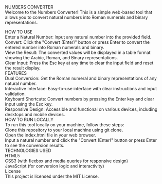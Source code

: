 NUMBERS CONVERTER<br />
Welcome to the Numbers Converter! This is a simple web-based tool that allows you to convert natural numbers into Roman numerals and binary representations.<br />

HOW TO USE<br />
Enter a Natural Number: Input any natural number into the provided field.<br />
Convert: Click the "Convert (Enter)" button or press Enter to convert the entered number into Roman numerals and binary.<br />
View the Result: The converted values will be displayed in a table format showing the Arabic, Roman, and Binary representations.<br />
Clear Input: Press the Esc key at any time to clear the input field and reset the result display.<br />
FEATURES<br />
Dual Conversion: Get the Roman numeral and binary representations of any natural number.<br />
Interactive Interface: Easy-to-use interface with clear instructions and input validation.<br />
Keyboard Shortcuts: Convert numbers by pressing the Enter key and clear input using the Esc key.<br />
Responsive Design: Accessible and functional on various devices, including desktops and mobile devices.<br />
HOW TO RUN LOCALLY<br />
To run this tool locally on your machine, follow these steps:<br />
Clone this repository to your local machine using git clone.<br />
Open the index.html file in your web browser.<br />
Input a natural number and click the "Convert (Enter)" button or press Enter to see the conversion results.<br />
TECHNOLOGIES USED<br />
HTML5<br />
CSS3 (with flexbox and media queries for responsive design)<br />
JavaScript (for conversion logic and interactivity)<br />
License<br />
This project is licensed under the MIT License.<br />
